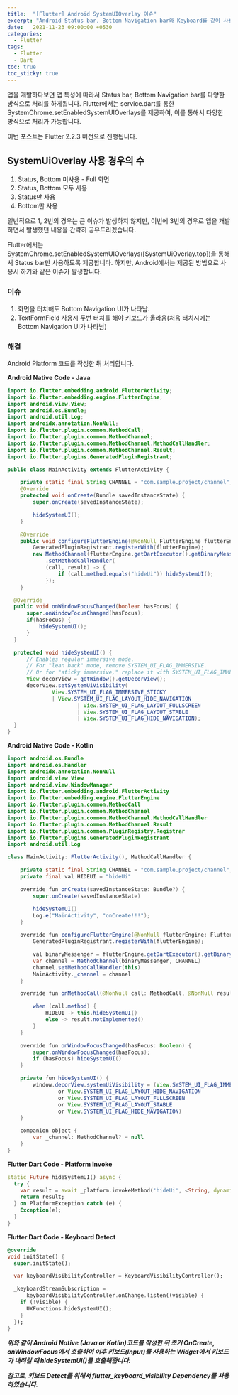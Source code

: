 ```yaml
---
title:  "[Flutter] Android SystemUIOverlay 이슈"
excerpt: "Android Status bar, Bottom Navigation bar와 Keyboard를 같이 사용할 경우의 발생하는 이슈를 해결하는 방법입니다."
date:   2021-11-23 09:00:00 +0530
categories:
  - Flutter
tags:
  - Flutter
  - Dart
toc: true
toc_sticky: true
---
```

앱을 개발하다보면 앱 특성에 따라서 Status bar, Bottom Navigation bar를 다양한 방식으로 처리를 하게됩니다.
Flutter에서는 service.dart를 통한 SystemChrome.setEnabledSystemUIOverlays를 제공하여, 이를 통해서 다양한 방식으로 처리가 가능합니다.

이번 포스트는 Flutter 2.2.3 버전으로 진행됩니다.

## SystemUiOverlay 사용 경우의 수
1. Status, Bottom 미사용 - Full 화면
2. Status, Bottom 모두 사용
3. Status만 사용
4. Bottom만 사용

일반적으로 1, 2번의 경우는 큰 이슈가 발생하지 않지만, 이번에 3번의 경우로 앱을 개발하면서 발생했던 내용을 간략히 공유드리겠습니다.

Flutter에서는 SystemChrome.setEnabledSystemUIOverlays([SystemUiOverlay.top])을 통해서 Status bar만 사용하도록 제공합니다.
하지만, Android에서는 제공된 방법으로 사용시 하기와 같은 이슈가 발생합니다.

### 이슈
1. 화면을 터치해도 Bottom Navigation UI가 나타남.
2. TextFormField 사용시 두번 터치를 해야 키보드가 올라옴(처음 터치시에는 Bottom Navigation UI가 나타남)

### 해결
Android Platform 코드를 작성한 뒤 처리합니다.

**Android Native Code - Java**
```java
import io.flutter.embedding.android.FlutterActivity;
import io.flutter.embedding.engine.FlutterEngine;
import android.view.View;
import android.os.Bundle;
import android.util.Log;
import androidx.annotation.NonNull;
import io.flutter.plugin.common.MethodCall;
import io.flutter.plugin.common.MethodChannel;
import io.flutter.plugin.common.MethodChannel.MethodCallHandler;
import io.flutter.plugin.common.MethodChannel.Result;
import io.flutter.plugins.GeneratedPluginRegistrant;

public class MainActivity extends FlutterActivity {

    private static final String CHANNEL = "com.sample.project/channel";
    @Override
    protected void onCreate(Bundle savedInstanceState) {
        super.onCreate(savedInstanceState);

        hideSystemUI();
    }

    @Override
    public void configureFlutterEngine(@NonNull FlutterEngine flutterEngine) {
        GeneratedPluginRegistrant.registerWith(flutterEngine);
        new MethodChannel(flutterEngine.getDartExecutor().getBinaryMessenger(), CHANNEL)
            .setMethodCallHandler(
            (call, result) -> {
                if (call.method.equals("hideUi")) hideSystemUI();
            });
    }

  @Override
  public void onWindowFocusChanged(boolean hasFocus) {
      super.onWindowFocusChanged(hasFocus);
      if(hasFocus) {
          hideSystemUI();
      }
  }

  protected void hideSystemUI() {
      // Enables regular immersive mode.
      // For "lean back" mode, remove SYSTEM_UI_FLAG_IMMERSIVE.
      // Or for "sticky immersive," replace it with SYSTEM_UI_FLAG_IMMERSIVE_STICKY
      View decorView = getWindow().getDecorView();
      decorView.setSystemUiVisibility(
              View.SYSTEM_UI_FLAG_IMMERSIVE_STICKY
              | View.SYSTEM_UI_FLAG_LAYOUT_HIDE_NAVIGATION
                      | View.SYSTEM_UI_FLAG_LAYOUT_FULLSCREEN
                      | View.SYSTEM_UI_FLAG_LAYOUT_STABLE
                      | View.SYSTEM_UI_FLAG_HIDE_NAVIGATION);
  }
}
```

**Android Native Code - Kotlin**
```java
import android.os.Bundle
import android.os.Handler
import androidx.annotation.NonNull
import android.view.View
import android.view.WindowManager
import io.flutter.embedding.android.FlutterActivity
import io.flutter.embedding.engine.FlutterEngine
import io.flutter.plugin.common.MethodCall
import io.flutter.plugin.common.MethodChannel
import io.flutter.plugin.common.MethodChannel.MethodCallHandler
import io.flutter.plugin.common.MethodChannel.Result
import io.flutter.plugin.common.PluginRegistry.Registrar
import io.flutter.plugins.GeneratedPluginRegistrant
import android.util.Log

class MainActivity: FlutterActivity(), MethodCallHandler {

    private static final String CHANNEL = "com.sample.project/channel";
    private final val HIDEUI = "hideUi"

    override fun onCreate(savedInstanceState: Bundle?) {
        super.onCreate(savedInstanceState)

        hideSystemUI()
        Log.e("MainActivity", "onCreate!!!");
    }

    override fun configureFlutterEngine(@NonNull flutterEngine: FlutterEngine) {
        GeneratedPluginRegistrant.registerWith(flutterEngine);

        val binaryMessenger = flutterEngine.getDartExecutor().getBinaryMessenger()
        var channel = MethodChannel(binaryMessenger, CHANNEL)
        channel.setMethodCallHandler(this)
        MainActivity._channel = channel
    }

    override fun onMethodCall(@NonNull call: MethodCall, @NonNull result: Result) {

        when (call.method) {
            HIDEUI -> this.hideSystemUI()
            else -> result.notImplemented()
        }
    }

    override fun onWindowFocusChanged(hasFocus: Boolean) {
        super.onWindowFocusChanged(hasFocus);
        if (hasFocus) hideSystemUI()
    }

    private fun hideSystemUI() {
        window.decorView.systemUiVisibility = (View.SYSTEM_UI_FLAG_IMMERSIVE_STICKY
                or View.SYSTEM_UI_FLAG_LAYOUT_HIDE_NAVIGATION
                or View.SYSTEM_UI_FLAG_LAYOUT_FULLSCREEN
                or View.SYSTEM_UI_FLAG_LAYOUT_STABLE
                or View.SYSTEM_UI_FLAG_HIDE_NAVIGATION)
    }

    companion object {
        var _channel: MethodChannel? = null
    }
}
```

**Flutter Dart Code - Platform Invoke**
```dart
static Future hideSystemUI() async {
  try {
    var result = await _platform.invokeMethod('hideUi', <String, dynamic>{});
    return result;
  } on PlatformException catch (e) {
    Exception(e);
  }
}
```


**Flutter Dart Code - Keyboard Detect**
```dart
@override
void initState() {
  super.initState();

  var keyboardVisibilityController = KeyboardVisibilityController();

  _keyboardStreamSubscription =
      keyboardVisibilityController.onChange.listen((visible) {
    if (!visible) {
      UXFunctions.hideSystemUI();
    }
  });
}
```

***위와 같이 Android Native (Java or Kotlin)코드를 작성한 뒤 초기 OnCreate, onWindowFocus에서 호출하며 이후 키보드(Input)를 사용하는 Widget에서 키보드가 내려갈 때 hideSystemUI()를 호출해줍니다.***

***참고로, 키보드 Detect를 위해서 flutter_keyboard_visibility Dependency를 사용하였습니다.***